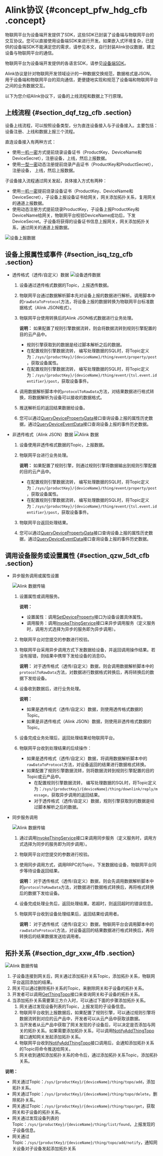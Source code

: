 # Alink协议 {#concept_pfw_hdg_cfb .concept}

物联网平台为设备端开发提供了SDK，这些SDK已封装了设备端与物联网平台的交互协议。您可以直接使用设备端SDK来进行开发。如果嵌入式环境复杂，已提供的设备端SDK不能满足您的需求，请参见本文，自行封装Alink协议数据，建立设备与物联网平台的通信。

物联网平台为设备端开发提供的各语言SDK，请参见[设备端SDK](intl.zh-CN/设备端开发指南/下载设备端SDK.md#)。

Alink协议是针对物联网开发领域设计的一种数据交换规范，数据格式是JSON，用于设备端和物联网平台的双向通信，更便捷地实现和规范了设备端和物联网平台之间的业务数据交互。

以下为您介绍Alink协议下，设备的上线流程和数据上下行原理。

## 上线流程 {#section_dqf_tzg_cfb .section}

设备上线流程，可以按照设备类型，分为直连设备接入与子设备接入。主要包括：设备注册、上线和数据上报三个流程。

直连设备接入有两种方式：

-   使用[一机一密](intl.zh-CN/设备端开发指南/设备安全认证/一机一密.md#)方式提前烧录设备证书（ProductKey、DeviceName和DeviceSecret），注册设备，上线，然后上报数据。
-   使用[一型一密](intl.zh-CN/设备端开发指南/设备安全认证/一型一密.md#)动态注册提前烧录产品证书（ProductKey和ProductSecret），注册设备， 上线，然后上报数据。

子设备接入流程通过网关发起，具体接入方式有两种：

-   使用[一机一密](intl.zh-CN/设备端开发指南/设备安全认证/一机一密.md#)提前烧录设备证书（ProductKey、DeviceName和DeviceSecret），子设备上报设备证书给网关，网关添加拓扑关系，复用网关的通道上报数据。
-   使用动态注册方式提前烧录ProductKey，子设备上报ProductKey和DeviceName给网关，物联网平台校验DeviceName成功后，下发DeviceSecret。子设备将获得的设备证书信息上报网关，网关添加拓扑关系，通过网关的通道上报数据。

![设备上报数据](http://static-aliyun-doc.oss-cn-hangzhou.aliyuncs.com/assets/img/21183/156635837311778_zh-CN.jpg)

## 设备上报属性或事件 {#section_isq_tzg_cfb .section}

-   透传格式（透传/自定义）数据 ![设备透传数据](images/11785_zh-CN.jpeg) 
    1.  设备通过透传格式数据的Topic，上报透传数据。
    2.  物联网平台通过数据解析脚本先对设备上报的数据进行解析。调用脚本中的`rawDataToProtocol`方法，将设备上报的数据转换为物联网平台标准数据格式（Alink JSON格式）。
    3.  物联网平台使用转换后的Alink JSON格式数据进行业务处理。

        **说明：** 如果配置了规则引擎数据流转，则会将数据流转到规则引擎配置的目的云产品中。

        -   规则引擎获取到的数据是经过脚本解析之后的数据。
        -   在配置规则引擎数据流转， 编写处理数据的SQL时，将Topic定义为：`/sys/{productKey}/{deviceName}/thing/event/property/post`，获取设备属性。
        -   在配置规则引擎数据流转， 编写处理数据的SQL时，将Topic定义为：`/sys/{productKey}/{deviceName}/thing/event/{tsl.event.identifier}/post`，获取设备事件。
    4.  调用数据解析脚本中的`protocolToRawData`方法，对结果数据进行格式转换，将数据解析为设备可以接收的数据格式。
    5.  推送解析后的返回结果数据给设备。
    6.  您可以通过[QueryDevicePropertyData](../../../../intl.zh-CN/云端开发指南/云端API参考/设备管理/QueryDevicePropertyData.md#)接口查询设备上报的属性历史数据，通过[QueryDeviceEventData](../../../../intl.zh-CN/云端开发指南/云端API参考/设备管理/QueryDeviceEventData.md#)接口查询设备上报的事件历史数据。
-   非透传格式（Alink JSON）数据 ![Alink 数据](images/11792_zh-CN.jpeg) 
    1.  设备使用非透传格式数据的Topic，上报数据。
    2.  物联网平台进行业务处理。

        **说明：** 如果配置了规则引擎，则通过规则引擎将数据输出到规则引擎配置的目的云产品中。

        -   在配置规则引擎数据流转， 编写处理数据的SQL时，将Topic定义为：`/sys/{productKey}/{deviceName}/thing/event/property/post`，获取设备属性。
        -   在配置规则引擎数据流转， 编写处理数据的SQL时，将Topic定义为：`/sys/{productKey}/{deviceName}/thing/event/{tsl.event.identifier}/post`，获取设备事件。
    3.  物联网平台返回处理结果。
    4.  您可以通过[QueryDevicePropertyData](../../../../intl.zh-CN/云端开发指南/云端API参考/设备管理/QueryDevicePropertyData.md#)接口查询设备上报的属性历史数据，通过[QueryDeviceEventData](../../../../intl.zh-CN/云端开发指南/云端API参考/设备管理/QueryDeviceEventData.md#)接口查询设备上报的事件历史数据。

## 调用设备服务或设置属性 {#section_qzw_5dt_cfb .section}

-   异步服务调用或属性设置

    ![Alink 数据传输](images/11793_zh-CN.jpeg)

    1.  设置属性或调用服务。

        **说明：** 

        -   设置属性：调用[SetDeviceProperty](../../../../intl.zh-CN/云端开发指南/云端API参考/设备管理/SetDeviceProperty.md#)接口为设备设置具体属性。
        -   调用服务：调用[InvokeThingService](../../../../intl.zh-CN/云端开发指南/云端API参考/设备管理/InvokeThingService.md#)接口来异步调用服务（定义服务时，调用方式选择为异步的服务即为异步调用）。
    2.  物联网平台对您提交的参数进行校验。
    3.  物联网平台采用异步调用方式下发数据给设备，并返回调用操作结果。若没有报错，则结果中携带下发给设备的消息ID。

        **说明：** 对于透传格式（透传/自定义）数据，则会调用数据解析脚本中的`protocolToRawData`方法，对数据进行数据格式转换后，再将转换后的数据下发给设备。

    4.  设备收到数据后，进行业务处理。

        **说明：** 

        -   如果是透传格式（透传/自定义）数据，则使用透传格式数据的Topic。
        -   如果是非透传格式（Alink JSON）数据，则使用非透传格式数据的Topic。
    5.  设备完成业务处理后，返回处理结果给物联网平台。
    6.  物联网平台收到处理结果的后续操作：
        -   如果是透传格式（透传/自定义）数据，将调用数据解析脚本中的`rawDataToProtocol`方法，对设备返回的结果进行数据格式转换。
        -   如果配置了规则引擎数据流转，则将数据流转到规则引擎配置的目的Topic或云产品中。
            -   在配置规则引擎数据流转， 编写处理数据的SQL时，将Topic定义为：`/sys/{productKey}/{deviceName}/thing/downlink/reply/message`，获取异步调用的返回结果。
            -   对于透传格式（透传/自定义）数据，规则引擎获取到的数据是经过脚本解析之后的数据。
-   同步服务调用

    ![Alink 数据传输](images/11794_zh-CN.jpeg)

    1.  通过调用[InvokeThingService](../../../../intl.zh-CN/云端开发指南/云端API参考/设备管理/InvokeThingService.md#)接口来调用同步服务（定义服务时，调用方式选择为同步的服务即为同步调用）。
    2.  物联网平台对您提交的参数进行校验。
    3.  使用同步调用方式，调用RRPC的Topic，下发数据给设备，物联网平台同步等待设备返回结果。

        **说明：** 对于透传格式（透传/自定义）数据，则会先调用数据解析脚本中的`protocolToRawData`方法，对数据进行数据格式转换后，再将格式转换后的数据下发给设备。

    4.  设备完成处理业务后，返回处理结果。若超时，则返回超时的错误信息。
    5.  物联网平台收到设备处理结果后，返回结果给调用者。

        **说明：** 对于透传格式（透传/自定义）数据，物联网平台会调用脚本中的`rawDataToProtocol`方法，对设备返回的结果数据进行格式转换后，再将转换后的结果数据发送给调用者。


## 拓扑关系 {#section_dgr_xxw_4fb .section}

 ![Alink 数据传输](http://static-aliyun-doc.oss-cn-hangzhou.aliyuncs.com/assets/img/21183/156635837314317_zh-CN.png) 

1.  子设备连接到网关后，网关通过添加拓扑关系Topic，添加拓扑关系，物联网平台返回添加的结果。
2.  网关可以通过删除拓扑关系的Topic，来删除网关和子设备的拓扑关系。
3.  开发者可以调用[GetThingTopo](../../../../intl.zh-CN/云端开发指南/云端API参考/设备管理/GetThingTopo.md#)接口来查询网关和子设备的拓扑关系。
4.  当添加拓扑关系需要第三方介入时，可以通过下面的步骤添加拓扑关系。
    1.  网关通过发现设备列表的Topic，上报发现的子设备信息。
    2.  物联网平台收到上报数据后，如果配置了规则引擎，可以通过规则引擎将数据流转到对应的云产品中，开发者可以从云产品中获取该数据。
    3.  当开发者从云产品中获取了网关发现的子设备后，可以决定是否添加与网关的拓扑关系。如果需要添加拓扑关系，可以调用[NotifyAddThingTopo](../../../../intl.zh-CN/云端开发指南/云端API参考/设备管理/NotifyAddThingTopo.md#)接口通知网关发起添加拓扑关系。
    4.  物联网平台收到[NotifyAddThingTopo](../../../../intl.zh-CN/云端开发指南/云端API参考/设备管理/NotifyAddThingTopo.md#)接口调用后，会通知添加拓扑关系的Topic将命令推送给网关。
    5.  网关收到通知添加拓扑关系的命令后，通过添加拓扑关系Topic，添加拓扑关系。

**说明：** 

-   网关通过Topic：`/sys/{productKey}/{deviceName}/thing/topo/add`，添加拓扑关系。
-   网关通过Topic：`/sys/{productKey}/{deviceName}/thing/topo/delete`，删除拓扑关系。
-   网关通过Topic：`/sys/{productKey}/{deviceName}/thing/topo/get`，获取网关和子设备的拓扑关系。
-   网关通过发现设备列表的Topic：`/sys/{productKey}/{deviceName}/thing/list/found`，上报发现的子设备信息。
-   网关通过Topic：`/sys/{productKey}/{deviceName}/thing/topo/add/notify`，通知网关设备对子设备发起添加拓扑关系


